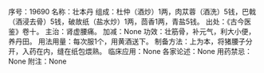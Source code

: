 序号：19690
名称：壮本丹
组成：杜仲（酒炒）1两，肉苁蓉（酒洗）5钱，巴戟（酒浸去骨）5钱，破故纸（盐水炒）1两，茴香1两，青盐5钱。
出处：《古今医鉴》卷十。
主治：肾虚腰痛。
加减：None
功效：壮筋骨，补元气，利大小便，养丹田。
用法用量：每次服1个，用黄酒送下。
制备方法：上为本，将猪腰子分开，入药在内，缝在纸包煨熟。
临床应用：None
各家论述：None
用药禁忌：None
附注：None
